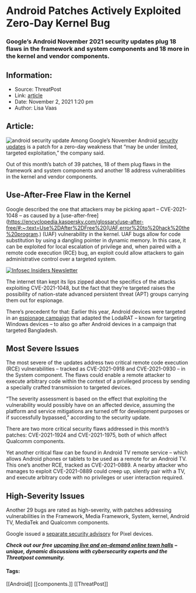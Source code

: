 # Android Patches Actively Exploited Zero-Day Kernel Bug
### Google’s Android November 2021 security updates plug 18 flaws in the framework and system components and 18 more in the kernel and vendor components.

## Information:
+ Source: ThreatPost
+ Link: [article](https://kasperskycontenthub.com/threatpost-global/?p=175931)
+ Date: November 2, 2021  1:20 pm
+ Author: Lisa Vaas


## Article:
![android security update](https://media.threatpost.com/wp-content/uploads/sites/103/2019/03/11153535/Android-patches1.jpg)
Among Google’s November Android [security updates](https://source.android.com/security/bulletin/2021-11-01) is a patch for a zero-day weakness that “may be under limited, targeted exploitation,” the company said.


Out of this month’s batch of 39 patches, 18 of them plug flaws in the framework and system components and another 18 address vulnerabilities in the kernel and vendor components.


Use-After-Free Flaw in the Kernel
---------------------------------


Google described the one that attackers may be picking apart – CVE-2021-1048 – as caused by a [use-after-free](https://encyclopedia.kaspersky.com/glossary/use-after-free/#:~:text=Use%2DAfter%2DFree%20(UAF,error%20to%20hack%20the%20program.) (UAF) vulnerability in the kernel. UAF bugs allow for code substitution by using a dangling pointer in dynamic memory. In this case, it can be exploited for local escalation of privilege and, when paired with a remote code execution (RCE) bug, an exploit could allow attackers to gain administrative control over a targeted system.


[![Infosec Insiders Newsletter](https://media.threatpost.com/wp-content/uploads/sites/103/2021/07/10165815/infosec_insiders_in_article_promo.png)](https://threatpost.com/infosec-insider-subscription-page/?utm_source=ART&utm_medium=ART&utm_campaign=InfosecInsiders_Newsletter_Promo/)


The internet titan kept its lips zipped about the specifics of the attacks exploiting CVE-2021-1048, but the fact that they’re targeted raises the possibility of nation-state advanced persistent threat (APT) groups carrying them out for espionage.


There’s precedent for that: Earlier this year, Android devices were targeted in an [espionage campaign](https://threatpost.com/android-devices-lodarat-windows/163769/) that adapted the LodaRAT – known for targeting Windows devices – to also go after Android devices in a campaign that targeted Bangladesh.


Most Severe Issues
------------------


The most severe of the updates address two critical remote code execution (RCE) vulnerabilities – tracked as CVE-2021-0918 and CVE-2021-0930 – in the System component. The flaws could enable a remote attacker to execute arbitrary code within the context of a privileged process by sending a specially crafted transmission to targeted devices.


“The severity assessment is based on the effect that exploiting the vulnerability would possibly have on an affected device, assuming the platform and service mitigations are turned off for development purposes or if successfully bypassed,” according to the security update.


There are two more critical security flaws addressed in this month’s patches: CVE-2021-1924 and CVE-2021-1975, both of which affect Qualcomm components.


Yet another critical flaw can be found in Android TV remote service – which allows Android phones or tablets to be used as a remote for an Android TV. This one’s another RCE, tracked as CVE-2021-0889. A nearby attacker who manages to exploit CVE-2021-0889 could creep up, silently pair with a TV, and execute arbitrary code with no privileges or user interaction required.


High-Severity Issues
--------------------


Another 29 bugs are rated as high-severity, with patches addressing vulnerabilities in the Framework, Media Framework, System, kernel, Android TV, MediaTek and Qualcomm components.


Google issued a [separate security advisory](https://source.android.com/security/bulletin/pixel/2021-11-01) for Pixel devices.


***Check out our free*** [***upcoming live and on-demand online town halls***](https://threatpost.com/category/webinars/) ***– unique, dynamic discussions with cybersecurity experts and the Threatpost community.***




#### Tags:
[[Android]] [[components.]] [[ThreatPost]]

